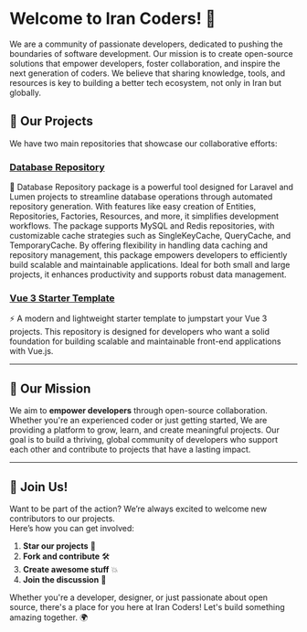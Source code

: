 # Welcome to Iran Coders! 🚀

We are a community of passionate developers, dedicated to pushing the boundaries of software development. Our mission is to create open-source solutions that empower developers, foster collaboration, and inspire the next generation of coders. We believe that sharing knowledge, tools, and resources is key to building a better tech ecosystem, not only in Iran but globally.

## 🌟 Our Projects

We have two main repositories that showcase our collaborative efforts:

### [Database Repository](https://github.com/iran-coders/database-repository)  
💾 Database Repository package is a powerful tool designed for Laravel and Lumen projects to streamline database operations through automated repository generation. With features like easy creation of Entities, Repositories, Factories, Resources, and more, it simplifies development workflows. The package supports MySQL and Redis repositories, with customizable cache strategies such as SingleKeyCache, QueryCache, and TemporaryCache. By offering flexibility in handling data caching and repository management, this package empowers developers to efficiently build scalable and maintainable applications. Ideal for both small and large projects, it enhances productivity and supports robust data management.

### [Vue 3 Starter Template](https://github.com/iran-coders/vue3-starter-template)  
⚡ A modern and lightweight starter template to jumpstart your Vue 3 projects. This repository is designed for developers who want a solid foundation for building scalable and maintainable front-end applications with Vue.js.

---

## 🌟 Our Mission

We aim to **empower developers** through open-source collaboration. Whether you're an experienced coder or just getting started, We are providing a platform to grow, learn, and create meaningful projects. Our goal is to build a thriving, global community of developers who support each other and contribute to projects that have a lasting impact.

---

## 🤝 Join Us!

Want to be part of the action? We’re always excited to welcome new contributors to our projects.  
Here’s how you can get involved:

1. **Star our projects** 🌟  
2. **Fork and contribute** 🛠️  
3. **Create awesome stuff** 💥  
4. **Join the discussion** 💬

Whether you're a developer, designer, or just passionate about open source, there's a place for you here at Iran Coders! Let's build something amazing together. 🌍
